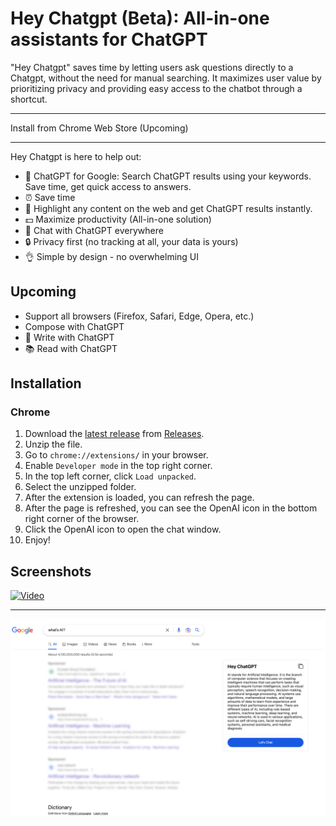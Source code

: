 # Hey Chatgpt (Beta): All-in-one assistants for ChatGPT

"Hey Chatgpt" saves time by letting users ask questions directly to a Chatgpt, without the need for manual searching. It maximizes user value by prioritizing privacy and providing easy access to the chatbot through a shortcut.

---

Install from Chrome Web Store (Upcoming)

---

Hey Chatgpt is here to help out:

- 🔎 ChatGPT for Google: Search ChatGPT results using your keywords. Save time, get quick access to answers.
- ⏰ Save time
- 🚀 Highlight any content on the web and get ChatGPT results instantly.
- 💵 Maximize productivity (All-in-one solution)
- 🤖 Chat with ChatGPT everywhere
- 🔒 Privacy first (no tracking at all, your data is yours)
- 👌 Simple by design - no overwhelming UI

## Upcoming

- Support all browsers (Firefox, Safari, Edge, Opera, etc.)
- Compose with ChatGPT
- 📝 Write with ChatGPT
- 📚 Read with ChatGPT

## Installation

### Chrome

1. Download the [latest release](https://github.com/1997roylee/openai-chatgpt-everywhere-extension/releases) from [Releases](https://github.com/1997roylee/openai-chatgpt-everywhere-extension/releases).
2. Unzip the file.
3. Go to `chrome://extensions/` in your browser.
4. Enable `Developer mode` in the top right corner.
5. In the top left corner, click `Load unpacked`.
6. Select the unzipped folder.
7. After the extension is loaded, you can refresh the page.
8. After the page is refreshed, you can see the OpenAI icon in the bottom right corner of the browser.
9. Click the OpenAI icon to open the chat window.
10. Enjoy!

## Screenshots

[![Video](https://img.youtube.com/vi/WJ9G8V0UEXE/0.jpg)](https://www.youtube.com/watch?v=WJ9G8V0UEXE)

---

![Screenshot](screenshots/01.png?raw=true)